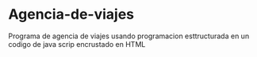 # Agencia-de-viajes
Programa de agencia de viajes usando programacion esttructurada en un codigo de java scrip encrustado en HTML
